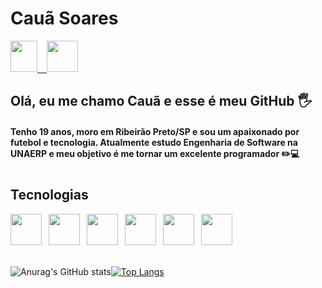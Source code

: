# **Cauã Soares**

<div>
<a href = "https://www.linkedin.com/in/cau%C3%A3-soares-de-ara%C3%BAjo-335927245/" target="_blank">
<img src="https://cdn.jsdelivr.net/gh/devicons/devicon/icons/linkedin/linkedin-original.svg" width="43" height="50"/>
&ensp;
<a href = "mailto:casoares016@gmail.com" target="_blank">
<img src="https://cdn.icon-icons.com/icons2/272/PNG/512/Gmail_29991.png" width="50" height="50"></a>
</div>

## Olá, eu me chamo Cauã e esse é meu GitHub 🖐️

#### Tenho 19 anos, moro em Ribeirão Preto/SP e sou um apaixonado por futebol e tecnologia. Atualmente estudo Engenharia de Software na UNAERP e meu objetivo é me tornar um excelente programador ✏️💻

#

## Tecnologias

<div>
<img src="https://cdn.jsdelivr.net/gh/devicons/devicon/icons/html5/html5-original.svg" width="50" height="50" />
&ensp;<img src="https://cdn.jsdelivr.net/gh/devicons/devicon/icons/css3/css3-original.svg" width="50" height="50" />
&ensp;<img src="https://cdn.jsdelivr.net/gh/devicons/devicon/icons/javascript/javascript-original.svg" width="50" height="50" />
&ensp;<img src="https://cdn.jsdelivr.net/gh/devicons/devicon/icons/typescript/typescript-original.svg" width="50" height="50" />
&ensp;<img src="https://cdn.jsdelivr.net/gh/devicons/devicon/icons/nodejs/nodejs-original.svg" width="50" height="50" />
&ensp;<img src="https://cdn.jsdelivr.net/gh/devicons/devicon/icons/c/c-original.svg" width="50" height="50" />
</div>

<br/>

![Anurag's GitHub stats](https://github-readme-stats.vercel.app/api?username=ocsoares&show_icons=true&theme=tokyonight)[![Top Langs](https://github-readme-stats.vercel.app/api/top-langs/?username=ocsoares&layout=compact&theme=tokyonight)](https://github.com/ocsoares/github-readme-stats)
